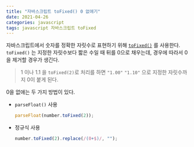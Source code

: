 ```yaml
---
title: "자바스크립트 toFixed() 0 없애기"
date: 2021-04-26
categories: javascript
tags: javascript 자바스크립트 toFixed
---
```


자바스크립트에서 숫자를 정확한 자릿수로 표현하기 위해 [`toFixed()`](https://developer.mozilla.org/ko/docs/Web/JavaScript/Reference/Global_Objects/Number/toFixed) 를 사용한다.<br>
`toFixed()` 는 지정한 자릿수보다 짧은 수일 때 뒤를 0으로 채우는데, 경우에 따라서 0을 제거할 경우가 생긴다.

> 1 이나 1.1 을 `toFixed(2)`로 처리를 하면 `"1.00"` `"1.10"` 으로 지정한 자릿수까지 0이 붙게 된다.<br>

0을 없애는 두 가지 방법이 있다.

- `parseFloat()` 사용

  ```javascript
  parseFloat(number.toFixed(2));
  ```

- 정규식 사용

  ```javascript
  number.toFixed(2).replace(/(0+$)/, "");
  ```
